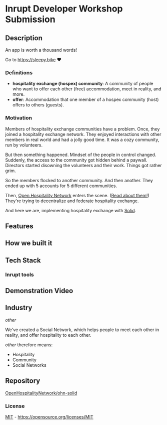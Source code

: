 # Inrupt Developer Workshop Submission

## Description

An app is worth a thousand words!

Go to https://sleepy.bike :heart:

### Definitions

- **hospitality exchange (hospex) community**: A community of people who want to offer each other (free) accommodation, meet in reality, and more.
- **offer**: Accommodation that one member of a hospex community (host) offers to others (guests).

### Motivation

Members of hospitality exchange communities have a problem. Once, they joined a hospitality exchange network. They enjoyed interactions with other members in real world and had a jolly good time. It was a cozy community, run by volunteers.

But then something happened. Mindset of the people in control changed. Suddenly, the access to the community got hidden behind a paywall. Directors started disowning the volunteers and their work. Things got rather grim.

So the members flocked to another community. And then another. They ended up with 5 accounts for 5 different communities.

Then, [Open Hospitality Network](https://openhospitality.network) enters the scene. ([Read about them!](https://openhospitality.network)) They're trying to decentralize and federate hospitality exchange.

And here we are, implementing hospitality exchange with [Solid](https://solidproject.org).

## Features

## How we built it

## Tech Stack

### Inrupt tools

## Demonstration Video

## Industry

_other_

We've created a Social Network, which helps people to meet each other in reality, and offer hospitality to each other.

_other_ therefore means:

- Hospitality
- Community
- Social Networks

## Repository

[OpenHospitalityNetwork/ohn-solid](https://github.com/OpenHospitalityNetwork/ohn-solid)

### License

[MIT](../LICENSE) - https://opensource.org/licenses/MIT
